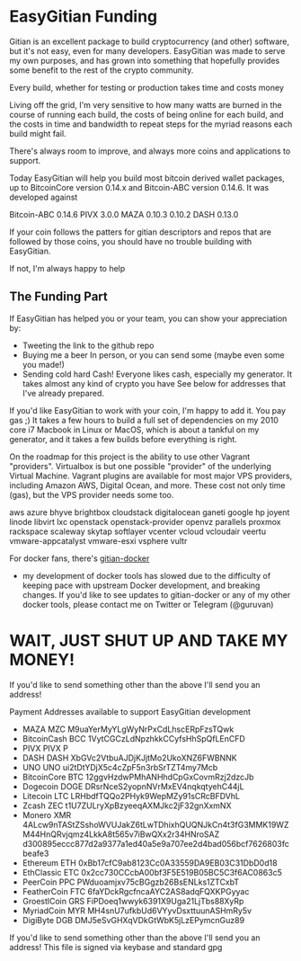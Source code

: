 # EasyGitian Funding


Gitian is an excellent package to build cryptocurrency (and other) 
software, but it's not easy, even for many developers. EasyGitian 
was made to serve my own purposes, and has grown into something that 
hopefully provides some benefit to the rest of the crypto community.

Every build, whether for testing or production takes time and costs money

Living off the grid, I'm very sensitive to how many watts are burned in the
course of running each build, the costs of being online for each build, and 
the costs in time and bandwidth to repeat steps for the myriad reasons each build 
might fail. 

There's always room to improve, and always more coins and applications to support. 

Today EasyGitian will help you build most bitcoin derived wallet packages, up to
BitcoinCore version 0.14.x and Bitcoin-ABC version 0.14.6. It was developed against

Bitcoin-ABC 0.14.6
PIVX 3.0.0
MAZA 0.10.3 0.10.2
DASH 0.13.0

If your coin follows the patters for gitian descriptors and repos that are followed by those 
coins, you should have no trouble building with EasyGitian. 

If not, I'm always happy to help 

## The Funding Part

If EasyGitian has helped you or your team, you can show your appreciation by:

 - Tweeting the link to the github repo
 - Buying me a beer
   In person, or you can send some (maybe even some you made!) 
 - Sending cold hard Cash!
   Everyone likes cash, especially my generator. It takes almost any kind of crypto you have
   See below for addresses that I've already prepared. 

If you'd like EasyGitian to work with your coin, I'm happy to add it. You pay gas ;) 
It takes a few hours to build a full set of dependencies on my 2010 core i7 Macbook
in Linux or MacOS, which is about a tankful on my generator, and it takes a few builds 
before everything is right. 

On the roadmap for this project is the ability to use other Vagrant "providers". Virtualbox is 
but one possible "provider" of the underlying Virtual Machine. Vagrant plugins are available for most
major VPS providers, including Amazon AWS, Digital Ocean, and more. These cost not only time (gas), but 
the VPS provider needs some too. 

aws azure bhyve brightbox cloudstack
digitalocean ganeti google hp joyent
linode libvirt lxc openstack openstack-provider
openvz parallels proxmox rackspace scaleway
skytap softlayer vcenter vcloud vcloudair
veertu vmware-appcatalyst vmware-esxi vsphere vultr

For docker fans, there's [gitian-docker](https://github.com/mazacoin/gitian-docker)
 - my development of docker tools has slowed due to the difficulty of keeping pace with 
   upstream Docker development, and breaking changes. If you'd like to see updates to 
   gitian-docker or any of my other docker tools, please contact me on Twitter or Telegram (@guruvan)

# WAIT, JUST SHUT UP AND TAKE MY MONEY!

If you'd like to send something other than the above I'll send you an address! 

Payment Addresses available to support EasyGitian development

 - MAZA           MZC  M9uaYerMyYLgWyNrPxCdLhscERpFzsTQwk
 - BitcoinCash    BCC  1VytCGCzLdNpzhkkCCyfsHhSpQfLEnCFD
 - PIVX           PIVX P
 - DASH           DASH XbGVc2VtbuAJDjKJjtMo2UkoXNZ6FWBNNK
 - UNO            UNO  ui2tDtYDjX5c4cZpF5n3rbSrTZT4my7Mcb
 - BitcoinCore    BTC  12ggvHzdwPMhANHhdCpGxCovmRzj2dzcJb
 - Dogecoin       DOGE DRsrNceS2yopnNVrMxEV4nqkqtyehC44jL
 - Litecoin       LTC  LRHbdfTQQo2PHyk9WepMZy91sCRcBFDVhL
 - Zcash          ZEC  t1U7ZULryXpBzyeeqAXMJkc2jF32gnXxmNX
 - Monero         XMR  4ALcw9nTAStZSshoWVUJakZ6tLwTDhixhQUQNJkCn4t3fG3MMK19WZM44HnQRvjqmz4LkkA8t565v7iBwQXx2r34HNroSAZ
                       d300895eccc877d2a9377a1ed40a5e9a707ee2d4bad056bcf7626803fcbeafe3
 - Ethereum       ETH  0xBb17cfC9ab8123Cc0A33559DA9EB03C31DbD0d18
 - EthClassic     ETC  0x2cc730CCcbA00bf3F5E519B05BC5C3f6AC0863c5
 - PeerCoin       PPC  PWduoamjxv75cBGgzb26BsENLks1ZTCxbT
 - FeatherCoin    FTC  6faYDckRgcfncaAYC2AS8adqFQXKPGyyac
 - GroestlCoin    GRS  FiPDoeq1wwyk6391X9Uga21LjTbs88XyRp
 - MyriadCoin     MYR  MH4snU7ufkbUd6VYyvDsxttuunASHmRy5v
 - DigiByte       DGB  DMJ5eSvGHXqVDkGtWbK5jLzEPymcnGuz89

If you'd like to send something other than the above I'll send you an address! 
This file is signed via keybase and standard gpg
